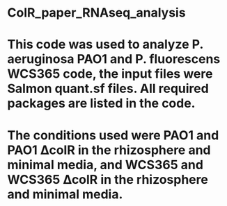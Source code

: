 # ColR_paper_RNAseq_analysis

# This code was used to analyze P. aeruginosa PAO1 and P. fluorescens WCS365 code, the input files were Salmon quant.sf files. All required packages are listed in the code. 

# The conditions used were PAO1 and PAO1 ∆colR in the rhizosphere and minimal media, and WCS365 and WCS365 ∆colR in the rhizosphere and minimal media. 